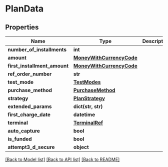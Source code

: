 # PlanData

## Properties
Name | Type | Description | Notes
------------ | ------------- | ------------- | -------------
**number_of_installments** | **int** |  | [optional] 
**amount** | [**MoneyWithCurrencyCode**](MoneyWithCurrencyCode.md) |  | [optional] 
**first_installment_amount** | [**MoneyWithCurrencyCode**](MoneyWithCurrencyCode.md) |  | [optional] 
**ref_order_number** | **str** |  | [optional] 
**test_mode** | [**TestModes**](TestModes.md) |  | [optional] 
**purchase_method** | [**PurchaseMethod**](PurchaseMethod.md) |  | [optional] 
**strategy** | [**PlanStrategy**](PlanStrategy.md) |  | [optional] 
**extended_params** | **dict(str, str)** |  | [optional] 
**first_charge_date** | **datetime** |  | [optional] 
**terminal** | [**TerminalRef**](TerminalRef.md) |  | [optional] 
**auto_capture** | **bool** |  | [optional] 
**is_funded** | **bool** |  | [optional] 
**attempt3_d_secure** | **object** |  | [optional] 

[[Back to Model list]](../README.md#documentation-for-models) [[Back to API list]](../README.md#documentation-for-api-endpoints) [[Back to README]](../README.md)


